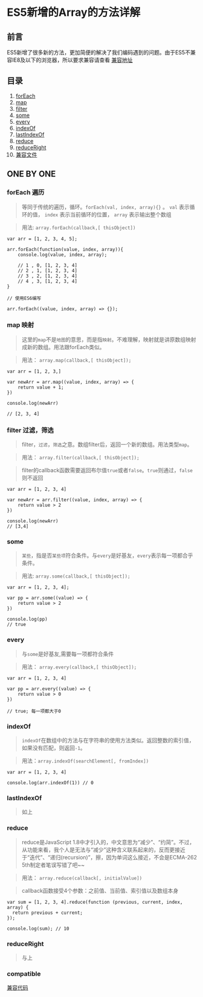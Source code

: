 # ES5新增的Array的方法详解

## 前言

ES5新增了很多新的方法，更加简便的解决了我们编码遇到的问题。由于ES5不兼容IE8及以下的浏览器，所以要求兼容请查看
[兼容地址](http://www.zhangxinxu.com/wordpress/2013/04/es5%E6%96%B0%E5%A2%9E%E6%95%B0%E7%BB%84%E6%96%B9%E6%B3%95)

## 目录

1. [forEach](#forEach)
2. [map](#map)
3. [filter](#filter)
4. [some](#some)
5. [every](#every)
6. [indexOf](#indexOf)
7. [lastIndexOf](#lastIndexOf)
8. [reduce](#reduce)
9. [reduceRight](#reduceRight)
10. [兼容文件](#compatible)


## ONE BY ONE

<a name="forEach"></a>
### forEach 遍历

> 等同于传统的遍历，循环。`forEach(val, index, array){}` 。 `val` 表示循环的值， `index` 表示当前循环的位置， `array` 表示输出整个数组

> 用法: `array.forEach(callback,[ thisObject])`

```
var arr = [1, 2, 3, 4, 5];

arr.forEach(function(value, index, array)){
    console.log(value, index, array);
    
    // 1 , 0, [1, 2, 3, 4]
    // 2 , 1, [1, 2, 3, 4]
    // 3 , 2, [1, 2, 3, 4]
    // 4 , 3, [1, 2, 3, 4]
}

// 使用ES6编写

arr.forEach((value, index, array) => {});
```
<a name="map"></a>
### map 映射

> 这里的`map`不是`地图`的意思，而是指`映射`。不难理解，映射就是讲原数组映射成新的数组。用法跟forEach类似。

> 用法： `array.map(callback,[ thisObject]);`

```
var arr = [1, 2, 3,]

var newArr = arr.map((value, index, array) => {
    return value + 1;
})

console.log(newArr)

// [2, 3, 4]
```

<a name="filter"></a>
### filter 过滤，筛选

> filter，`过滤`，`筛选`之意。数组filter后，返回一个新的数组。用法类型`map`。

> 用法： `array.filter(callback,[ thisObject]);`

> filter的callback函数需要返回布尔值`true`或者`false`。`true`则通过，`false`则不返回

```
var arr = [1, 2, 3, 4]

var newArr = arr.filter((value, index, array) => {
    return value > 2
})

console.log(newArr)
// [3,4]
```

<a name="some"></a>
### some 

> `某些`，指是否`某些项`符合条件。与`every`是好基友，`every`表示每一项都合乎条件。

> 用法: `array.some(callback,[ thisObject]);`

```
var arr = [1, 2, 3, 4];

var pp = arr.some((value) => {
    return value > 2
})

console.log(pp)
// true
```

<a name="every"></a>
### every

> 与`some`是好基友,需要每一项都符合条件

> 用法： `array.every(callback,[ thisObject]);`

```
var arr = [1, 2, 3, 4]

var pp = arr.every((value) => {
    return value > 0
})

// true; 每一项都大于0
```

<a name="indexOf"></a>
### indexOf

> `indexOf`在数组中的方法与在字符串的使用方法类似。返回整数的索引值，如果没有匹配，则返回`-1`。

> 用法：`array.indexOf(searchElement[, fromIndex])`

```
var arr = [1, 2, 3, 4]

console.log(arr.indexOf(1)) // 0
```

<a name="lastIndexOf"></a>
### lastIndexOf

> 如上

<a name="reduce"></a>
### reduce

> reduce是JavaScript 1.8中才引入的，中文意思为“减少”、“约简”。不过，从功能来看，我个人是无法与“减少”这种含义联系起来的，反而更接近于“迭代”、“递归(recursion)”，擦，因为单词这么接近，不会是ECMA-262 5th制定者笔误写错了吧~~

> 用法： `array.reduce(callback[, initialValue])`

> callback函数接受4个参数：之前值、当前值、索引值以及数组本身

```$xslt
var sum = [1, 2, 3, 4].reduce(function (previous, current, index, array) {
  return previous + current;
});

console.log(sum); // 10
```

<a name="reduceRight"></a>
### reduceRight

> 与上

<a name="compatible"></a>
### compatible
[兼容代码](https://github.com/liuqiyu/docs/blob/master/ES5.array.ie.js)

